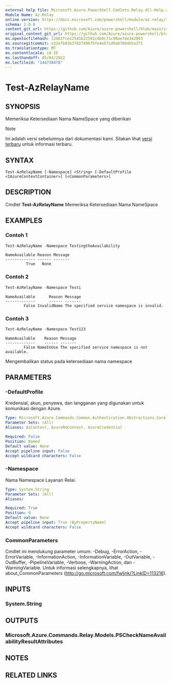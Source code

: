 ```yaml
---
external help file: Microsoft.Azure.PowerShell.Cmdlets.Relay.dll-Help.xml
Module Name: Az.Relay
online version: https://docs.microsoft.com/powershell/module/az.relay/test-azrelayname
schema: 2.0.0
content_git_url: https://github.com/Azure/azure-powershell/blob/main/src/Relay/Relay/help/Test-AzRelayName.md
original_content_git_url: https://github.com/Azure/azure-powershell/blob/main/src/Relay/Relay/help/Test-AzRelayName.md
ms.openlocfilehash: 13462fce12541b22591c4b0c71c90ae7de342003
ms.sourcegitcommit: e32efb81b37827496f5fe4e57cd9a67004b5a271
ms.translationtype: MT
ms.contentlocale: id-ID
ms.lasthandoff: 05/04/2022
ms.locfileid: "144738478"
---
```

# Test-AzRelayName

## SYNOPSIS
Memeriksa Ketersediaan Nama NameSpace yang diberikan

> [!NOTE]
>Ini adalah versi sebelumnya dari dokumentasi kami. Silakan lihat [versi terbaru](/powershell/module/az.relay/test-azrelayname) untuk informasi terbaru.

## SYNTAX

```
Test-AzRelayName [-Namespace] <String> [-DefaultProfile <IAzureContextContainer>] [<CommonParameters>]
```

## DESCRIPTION
Cmdlet **Test-AzRelayName** Memeriksa Ketersediaan Nama NameSpace

## EXAMPLES

### Contoh 1
```powershell
Test-AzRelayName -Namespace TestingtheAvailability
```

```output
NameAvailable Reason Message
------------- ------ -------
         True   None
```

### Contoh 2
```powershell
Test-AzRelayName -Namespace Testi
```

```output
NameAvailable      Reason Message
-------------      ------ -------
        False InvalidName The specified service namespace is invalid.
```

### Contoh 3
```powershell
Test-AzRelayName -Namespace Test123
```

```output
NameAvailable    Reason Message
-------------    ------ -------
        False NameInUse The specified service namespace is not available.
```

Mengembalikan status pada ketersediaan nama namespace

## PARAMETERS

### -DefaultProfile
Kredensial, akun, penyewa, dan langganan yang digunakan untuk komunikasi dengan Azure.

```yaml
Type: Microsoft.Azure.Commands.Common.Authentication.Abstractions.Core.IAzureContextContainer
Parameter Sets: (All)
Aliases: AzContext, AzureRmContext, AzureCredential

Required: False
Position: Named
Default value: None
Accept pipeline input: False
Accept wildcard characters: False
```

### -Namespace
Nama Namespace Layanan Relai.

```yaml
Type: System.String
Parameter Sets: (All)
Aliases:

Required: True
Position: 0
Default value: None
Accept pipeline input: True (ByPropertyName)
Accept wildcard characters: False
```

### CommonParameters
Cmdlet ini mendukung parameter umum: -Debug, -ErrorAction, -ErrorVariable, -InformationAction, -InformationVariable, -OutVariable, -OutBuffer, -PipelineVariable, -Verbose, -WarningAction, dan -WarningVariable. Untuk informasi selengkapnya, lihat about_CommonParameters (http://go.microsoft.com/fwlink/?LinkID=113216).

## INPUTS

### System.String

## OUTPUTS

### Microsoft.Azure.Commands.Relay.Models.PSCheckNameAvailabilityResultAttributes

## NOTES

## RELATED LINKS
